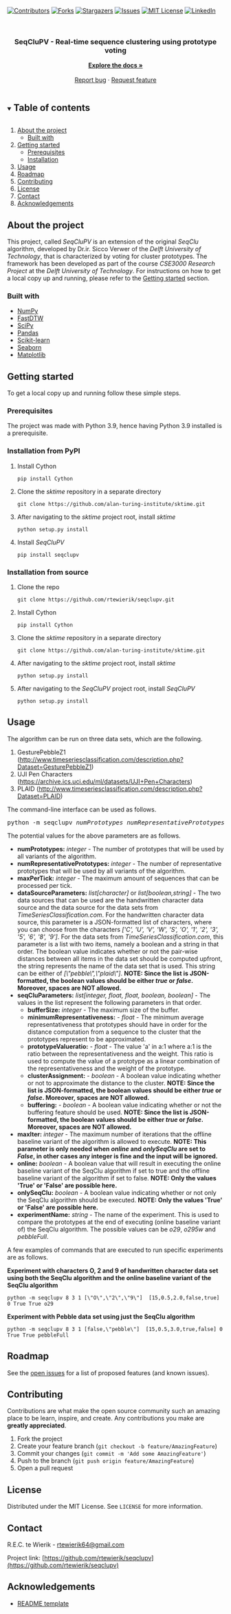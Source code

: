 <!--
*** Thanks for checking out the Best-README-Template. If you have a suggestion
*** that would make this better, please fork the repo and create a pull request
*** or simply open an issue with the tag "enhancement".
*** Thanks again! Now go create something AMAZING! :D
***
***
***
*** To avoid retyping too much info. Do a search and replace for the following:
*** rtewierik, seqclupv, twitter_handle, email, project_title, project_description
-->



<!-- PROJECT SHIELDS -->
<!--
*** I'm using markdown "reference style" links for readability.
*** Reference links are enclosed in brackets [ ] instead of parentheses ( ).
*** See the bottom of this document for the declaration of the reference variables
*** for contributors-url, forks-url, etc. This is an optional, concise syntax you may use.
*** https://www.markdownguide.org/basic-syntax/#reference-style-links
-->
[![Contributors][contributors-shield]][contributors-url]
[![Forks][forks-shield]][forks-url]
[![Stargazers][stars-shield]][stars-url]
[![Issues][issues-shield]][issues-url]
[![MIT License][license-shield]][license-url]
[![LinkedIn][linkedin-shield]][linkedin-url]



<!-- PROJECT LOGO -->
<br />
<p align="center">
  <a href="https://github.com/rtewierik/seqclupv"></a>

  <h3 align="center">SeqCluPV - Real-time sequence clustering using prototype voting</h3>
  <p align="center">
    <a href="https://github.com/rtewierik/seqclupv"><strong>Explore the docs »</strong></a>
    <br />
    <br />
    <a href="https://github.com/rtewierik/seqclupv/issues">Report bug</a>
    ·
    <a href="https://github.com/rtewierik/seqclupv/issues">Request feature</a>
  </p>
</p>



<!-- TABLE OF CONTENTS -->
<details open="open">
  <summary><h2 style="display: inline-block">Table of contents</h2></summary>
  <ol>
    <li>
      <a href="#about-the-project">About the project</a>
      <ul>
        <li><a href="#built-with">Built with</a></li>
      </ul>
    </li>
    <li>
      <a href="#getting-started">Getting started</a>
      <ul>
        <li><a href="#prerequisites">Prerequisites</a></li>
        <li><a href="#installation">Installation</a></li>
      </ul>
    </li>
    <li><a href="#usage">Usage</a></li>
    <li><a href="#roadmap">Roadmap</a></li>
    <li><a href="#contributing">Contributing</a></li>
    <li><a href="#license">License</a></li>
    <li><a href="#contact">Contact</a></li>
    <li><a href="#acknowledgements">Acknowledgements</a></li>
  </ol>
</details>



<!-- ABOUT THE PROJECT -->
## About the project
This project, called *SeqCluPV* is an extension of the original *SeqClu* algorithm, developed by Dr.ir. Sicco Verwer of the *Delft University of Technology*, that is characterized by voting for cluster prototypes. The framework has been developed as part of the course *CSE3000 Research Project* at the *Delft University of Technology*. For instructions on how to get a local copy up and running, please refer to the [Getting started](#getting-started) section.


### Built with

* [NumPy](https://pypi.org/project/numpy/)
* [FastDTW](https://pypi.org/project/fastdtw/)
* [SciPy](https://pypi.org/project/scipy/)
* [Pandas](https://pypi.org/project/pandas/)
* [Scikit-learn](https://pypi.org/project/scikit-learn/)
* [Seaborn](https://pypi.org/project/seaborn/)
* [Matplotlib](https://pypi.org/project/matplotlib/)



<!-- GETTING STARTED -->
## Getting started

To get a local copy up and running follow these simple steps.

### Prerequisites

The project was made with Python 3.9, hence having Python 3.9 installed is a prerequisite.

### Installation from PyPI

1. Install Cython
   ```
   pip install Cython
   ```
2. Clone the *sktime* repository in a separate directory
   ```
   git clone https://github.com/alan-turing-institute/sktime.git
   ```
3. After navigating to the *sktime* project root, install *sktime*
   ```
   python setup.py install
   ```
4. Install *SeqCluPV*
   ```
   pip install seqclupv
   ```

### Installation from source

1. Clone the repo
   ```
   git clone https://github.com/rtewierik/seqclupv.git
   ```
2. Install Cython
   ```
   pip install Cython
   ```
3. Clone the *sktime* repository in a separate directory
   ```
   git clone https://github.com/alan-turing-institute/sktime.git
   ```
4. After navigating to the *sktime* project root, install *sktime*
   ```
   python setup.py install
   ```
5. After navigating to the *SeqCluPV* project root, install *SeqCluPV*
   ```
   python setup.py install
   ```



<!-- USAGE EXAMPLES -->
## Usage

The algorithm can be run on three data sets, which are the following.

1. GesturePebbleZ1 (http://www.timeseriesclassification.com/description.php?Dataset=GesturePebbleZ1)
2. UJI Pen Characters (https://archive.ics.uci.edu/ml/datasets/UJI+Pen+Characters)
3. PLAID (http://www.timeseriesclassification.com/description.php?Dataset=PLAID)

The command-line interface can be used as follows.

<pre>
python -m seqclupv <i>numPrototypes</i> <i>numRepresentativePrototypes</i> <i>maxPerTick</i> <i>dataSourceParameters</i> <i>seqCluParameters</i> <i>maxIter</i> <i>online</i> <i>onlySeqClu</i> <i>experimentName</i>
</pre>

The potential values for the above parameters are as follows.

* **numPrototypes:** *integer* - The number of prototypes that will be used by all variants of the algorithm.
* **numRepresentativePrototypes:** *integer* - The number of representative prototypes that will be used by all variants of the algorithm.
* **maxPerTick:** *integer* - The maximum amount of sequences that can be processed per tick.
* **dataSourceParameters:** *list\[character\]* or *list\[boolean,string\]* - The two data sources that can be used are the handwritten character data source and the data source for the data sets from *TimeSeriesClassification.com*. For the handwritten character data source, this parameter is a JSON-formatted list of characters, where you can choose from the characters *\['C', 'U', 'V', 'W', 'S', 'O', '1', '2', '3', '5', '6', '8', '9'\]*. For the data sets from *TimeSeriesClassification.com*, this parameter is a list with two items, namely a boolean and a string in that order. The boolean value indicates whether or not the pair-wise distances between all items in the data set should be computed upfront, the string represents the name of the data set that is used. This string can be either of *\[\\"pebble\\",\\"plaid\\"\]*. **NOTE: Since the list is JSON-formatted, the boolean values should be either *true* or *false*. Moreover, spaces are NOT allowed.**
* **seqCluParameters:** *list\[integer, float, float, boolean, boolean\]* - The values in the list represent the following parameters in that order.
  * **bufferSize:** *integer* - The maximum size of the buffer.
  * **minimumRepresentativeness:** - *float* - The minimum average representativeness that prototypes should have in order for the distance computation from a sequence to the cluster that the prototypes represent to be approximated.
  * **prototypeValueratio:** - *float* - The value 'a' in a:1 where a:1 is the ratio between the representativeness and the weight. This ratio is used to compute the value of a prototype as a linear combination of the representativeness and the weight of the prototype.
  * **clusterAssignment:** - *boolean* - A boolean value indicating whether or not to approximate the distance to the cluster. **NOTE: Since the list is JSON-formatted, the boolean values should be either *true* or *false*. Moreover, spaces are NOT allowed.**
  * **buffering:** - *boolean* - A boolean value indicating whether or not the buffering feature should be used. **NOTE: Since the list is JSON-formatted, the boolean values should be either *true* or *false*. Moreover, spaces are NOT allowed.**
* **maxIter:** *integer* - The maximum number of iterations that the offline baseline variant of the algorithm is allowed to execute. **NOTE: This parameter is only needed when *online* and *onlySeqClu* are set to *False*, in other cases any integer is fine and the input will be ignored.**
* **online:** *boolean* - A boolean value that will result in executing the online baseline variant of the SeqClu algorithm if set to true and the offline baseline variant of the algorithm if set to false. **NOTE: Only the values 'True' or 'False' are possible here.**
* **onlySeqClu:** *boolean* - A boolean value indicating whether or not only the SeqClu algorithm should be executed. **NOTE: Only the values 'True' or 'False' are possible here.**
* **experimentName:** *string* - The name of the experiment. This is used to compare the prototypes at the end of executing (online baseline variant of) the SeqClu algorithm. The possible values can be *o29*, *o295w* and *pebbleFull*.

A few examples of commands that are executed to run specific experiments are as follows.

**Experiment with characters O, 2 and 9 of handwritten character data set using both the SeqClu algorithm and the online baseline variant of the SeqClu algorithm**
```
python -m seqclupv 8 3 1 [\"O\",\"2\",\"9\"]  [15,0.5,2.0,false,true] 0 True True o29
```


**Experiment with Pebble data set using just the SeqClu algorithm**
```
python -m seqclupv 8 3 1 [false,\"pebble\"]  [15,0.5,3.0,true,false] 0 True True pebbleFull
```


<!-- ROADMAP -->
## Roadmap

See the [open issues](https://github.com/rtewierik/seqclupv/issues) for a list of proposed features (and known issues).



<!-- CONTRIBUTING -->
## Contributing

Contributions are what make the open source community such an amazing place to be learn, inspire, and create. Any contributions you make are **greatly appreciated**.

1. Fork the project
2. Create your feature branch (`git checkout -b feature/AmazingFeature`)
3. Commit your changes (`git commit -m 'Add some AmazingFeature'`)
4. Push to the branch (`git push origin feature/AmazingFeature`)
5. Open a pull request



<!-- LICENSE -->
## License

Distributed under the MIT License. See `LICENSE` for more information.



<!-- CONTACT -->
## Contact

R.E.C. te Wierik - rtewierik64@gmail.com

Project link: [https://github.com/rtewierik/seqclupv](https://github.com/rtewierik/seqclupv)



<!-- ACKNOWLEDGEMENTS -->
## Acknowledgements

* [README template](https://github.com/othneildrew/Best-README-Template)





<!-- MARKDOWN LINKS & IMAGES -->
<!-- https://www.markdownguide.org/basic-syntax/#reference-style-links -->
[contributors-shield]: https://img.shields.io/github/contributors/rtewierik/seqclupv.svg?style=for-the-badge
[contributors-url]: https://github.com/rtewierik/seqclupv/graphs/contributors
[forks-shield]: https://img.shields.io/github/forks/rtewierik/seqclupv.svg?style=for-the-badge
[forks-url]: https://github.com/rtewierik/seqclupv/network/members
[stars-shield]: https://img.shields.io/github/stars/rtewierik/seqclupv.svg?style=for-the-badge
[stars-url]: https://github.com/rtewierik/seqclupv/stargazers
[issues-shield]: https://img.shields.io/github/issues/rtewierik/seqclupv.svg?style=for-the-badge
[issues-url]: https://github.com/rtewierik/seqclupv/issues
[license-shield]: https://img.shields.io/github/license/rtewierik/seqclupv.svg?style=for-the-badge
[license-url]: https://github.com/rtewierik/seqclupv/blob/master/LICENSE
[linkedin-shield]: https://img.shields.io/badge/-LinkedIn-black.svg?style=for-the-badge&logo=linkedin&colorB=555
[linkedin-url]: https://www.linkedin.com/in/rtewierik/
